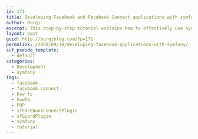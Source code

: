 ```yaml
---
id: 171
title: Developing Facebook and Facebook Connect applications with symfony
author: Burgi
excerpt: This step-by-step tutorial explains how to effectively use symfony for producing facebook applications. It mainly concentrates on configuration and also contains a real life example.
layout: post
guid: http://burgiblog.com/?p=171
permalink: /2009/09/18/developing-facebook-applications-with-symfony/
suf_pseudo_template:
  - default
categories:
  - Development
  - symfony
tags:
  - facebook
  - facebook connect
  - how to
  - howto
  - PHP
  - sfFacebookConnectPlugin
  - sfGuardPlugin
  - symfony
  - tutorial
---
```


</div>

